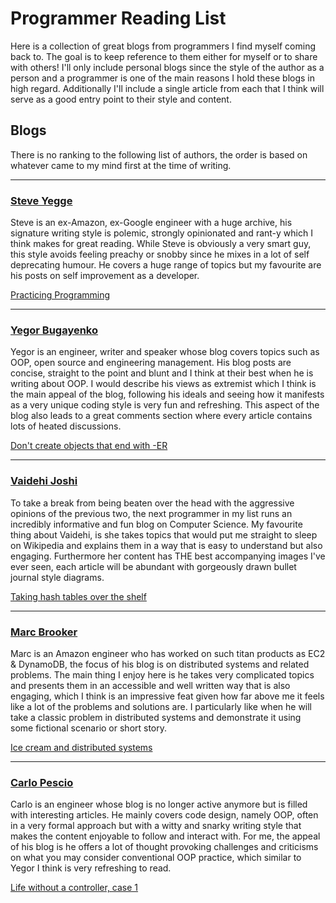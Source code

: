 # Programmer Reading List

Here is a collection of great blogs from programmers I find myself coming back to. The goal is to keep reference to them either for myself or to share with others! I'll only include personal blogs since the style of the author as a person and a programmer is one of the main reasons I hold these blogs in high regard. Additionally I'll include a single article from each that I think will serve as a good entry point to their style and content.

## Blogs

There is no ranking to the following list of authors, the order is based on whatever came to my mind first at the time of writing.

---

### [Steve Yegge](https://sites.google.com/site/steveyegge2/home)
Steve is an ex-Amazon, ex-Google engineer with a huge archive, his signature writing style is polemic, strongly opinionated and rant-y which I think makes for great reading. While Steve is obviously a very smart guy, this style avoids feeling preachy or snobby since he mixes in a lot of self deprecating humour. He covers a huge range of topics but my favourite are his posts on self improvement as a developer.

[Practicing Programming](https://sites.google.com/site/steveyegge2/practicing-programming)

---

### [Yegor Bugayenko](https://www.yegor256.com/)
Yegor is an engineer, writer and speaker whose blog covers topics such as OOP, open source and engineering management. His blog posts are concise, straight to the point and blunt and I think at their best when he is writing about OOP. I would describe his views as extremist which I think is the main appeal of the blog, following his ideals and seeing how it manifests as a very unique coding style is very fun and refreshing. This aspect of the blog also leads to a great comments section where every article contains lots of heated discussions.

[Don't create objects that end with -ER](https://www.yegor256.com/2015/03/09/objects-end-with-er.html)

---

### [Vaidehi Joshi](https://medium.com/basecs)
To take a break from being beaten over the head with the aggressive opinions of the previous two, the next programmer in my list runs an incredibly informative and fun blog on Computer Science. My favourite thing about Vaidehi, is she takes topics that would put me straight to sleep on Wikipedia and explains them in a way that is easy to understand but also engaging. Furthermore her content has THE best accompanying images I've ever seen, each article will be abundant with gorgeously drawn bullet journal style diagrams.

[Taking hash tables over the shelf](https://medium.com/basecs/taking-hash-tables-off-the-shelf-139cbf4752f0)

---

### [Marc Brooker](https://brooker.co.za/blog/)
Marc is an Amazon engineer who has worked on such titan products as EC2 & DynamoDB, the focus of his blog is on distributed systems and related problems. The main thing I enjoy here is he takes very complicated topics and presents them in an accessible and well written way that is also engaging, which I think is an impressive feat given how far above me it feels like a lot of the problems and solutions are. I particularly like when he will take a classic problem in distributed systems and demonstrate it using some fictional scenario or short story.

[Ice cream and distributed systems](https://brooker.co.za/blog/2014/10/25/ice-cream.html)

---

### [Carlo Pescio](http://www.carlopescio.com/)
Carlo is an engineer whose blog is no longer active anymore but is filled with interesting articles. He mainly covers code design, namely OOP, often in a very formal approach but with a witty and snarky writing style that makes the content enjoyable to follow and interact with. For me, the appeal of his blog is he offers a lot of thought provoking challenges and criticisms on what you may consider conventional OOP practice, which similar to Yegor I think is very refreshing to read.

[Life without a controller, case 1](http://www.carlopescio.com/2012/03/life-without-controller-case-1.html)

